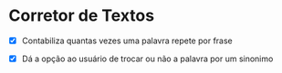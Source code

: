 # Corretor de Textos

- [x] Contabiliza quantas vezes uma palavra repete por frase
- [x] Dá a opção ao usuário de trocar ou não a palavra por um sinonimo


